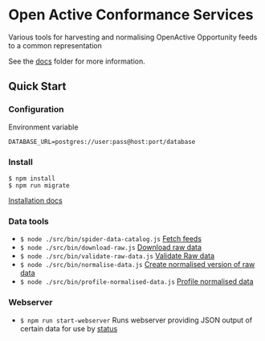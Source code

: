 # Open Active Conformance Services

Various tools for harvesting and normalising OpenActive Opportunity feeds to a common representation

See the [docs](/docs/) folder for more information.

## Quick Start

### Configuration

Environment variable

`DATABASE_URL=postgres://user:pass@host:port/database`



### Install

```
$ npm install
$ npm run migrate
```

[Installation docs](/docs/requirements-and-install.md)


### Data tools

* `$ node ./src/bin/spider-data-catalog.js` [Fetch feeds](/docs/stage/spider-data-catalog.md)
* `$ node ./src/bin/download-raw.js` [Download raw data](/docs/stage/download-raw-data.md)
* `$ node ./src/bin/validate-raw-data.js` [Validate Raw data](/docs/stage/validate-raw-data.md)
* `$ node ./src/bin/normalise-data.js` [Create normalised version of raw data](/docs/stage/normalise-data.md)
* `$ node ./src/bin/profile-normalised-data.js` [Profile normalised data](/docs/stage/profile-normalised-data.md)


### Webserver

* `$ npm run start-webserver` Runs webserver providing JSON output of certain data for use by [status](https://github.com/openactive/conformance-status-page)